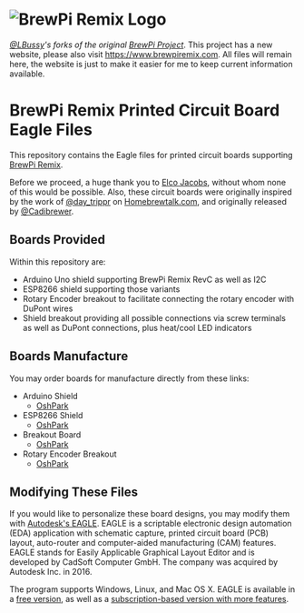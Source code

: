 # ![BrewPi Remix Logo](https://raw.githubusercontent.com/lbussy/brewpi-www-rmx/master/images/brewpi_logo.png)
*[@LBussy](https://github.com/lbussy)'s forks of the original [BrewPi Project](https://github.com/BrewPi)*.  This project has a new website, please also visit https://www.brewpiremix.com.  All files will remain here, the website is just to make it easier for me to keep current information available.

# BrewPi Remix Printed Circuit Board Eagle Files
This repository contains the Eagle files for printed circuit boards supporting [BrewPi Remix](https://www.brewpi.com/this-is-brewpi-0-2/).

Before we proceed, a huge thank you to [Elco Jacobs](https://github.com/elcojacobs), without whom none of this would be possible. Also, these circuit boards were originally inspired by the work of [@day_trippr](https://www.homebrewtalk.com/forum/members/day_trippr.81618/) on [Homebrewtalk.com](https://www.homebrewtalk.com/forum/threads/how-to-brewpi-lcd-add-on.510036/), and originally released by [@Cadibrewer](https://www.homebrewtalk.com/forum/members/cadibrewer.149782/).

## Boards Provided
Within this repository are:

- Arduino Uno shield supporting BrewPi Remix RevC as well as I2C
- ESP8266 shield supporting those variants
- Rotary Encoder breakout to facilitate connecting the rotary encoder with DuPont wires
- Shield breakout providing all possible connections via screw terminals as well as DuPont connections, plus heat/cool LED indicators

## Boards Manufacture
You may order boards for manufacture directly from these links:
- Arduino Shield
  - [OshPark](https://oshpark.com/shared_projects/TOY7kiZg)
- ESP8266 Shield
  - [OshPark](https://oshpark.com/shared_projects/lKq8PfjV)
- Breakout Board
  - [OshPark](https://oshpark.com/shared_projects/SfXfFd61)
- Rotary Encoder Breakout
  - [OshPark](https://oshpark.com/shared_projects/IlNFHwwH)

## Modifying These Files
If you would like to personalize these board designs, you may modify them with [Autodesk's EAGLE](https://www.autodesk.com/products/eagle/overview). EAGLE is a scriptable electronic design automation (EDA) application with schematic capture, printed circuit board (PCB) layout, auto-router and computer-aided manufacturing (CAM) features. EAGLE stands for Easily Applicable Graphical Layout Editor and is developed by CadSoft Computer GmbH. The company was acquired by Autodesk Inc. in 2016.  

The program supports Windows, Linux, and Mac OS X.  EAGLE is available in a [free version](https://www.autodesk.com/products/eagle/free-download), as well as a [subscription-based version with more features](https://www.autodesk.com/products/eagle/compare).

